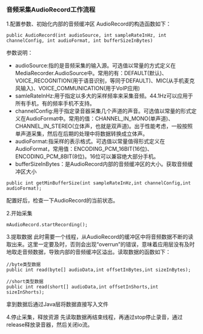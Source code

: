 ### 音频采集AudioRecord工作流程
1.配置参数、初始化内部的音频缓冲区
AudioRecord的构造函数如下：
```
public AudioRecord(int audioSource, int sampleRateInHz, int channelConfig, int audioFormat, int bufferSizeInBytes)
```
参数说明：
* audioSource:指的是音频采集的输入源。可选值以常量的方式定义在MediaRecorder.AudioSource中。常用的有：DEFAULT(默认)、VOICE_RECOGNITION(用于语音识别，等同于DEFAULT)、MIC(从手机麦克风输入)、VOICE_COMMUNICATION(用于VoIP应用)
* samleRateInHz:用于指定以多大的采样频率来采集音频。44.1Hz可以应用于所有手机，有的频率手机不支持。
* channelConfig:用于指定录音器采集几个声道的声音。可选值以常量的形式定义在AudioFormat中。常用的值：CHANNEL_IN_MONO(单声道)、CHANNEL_IN_STEREO(立体声，也就是双声道)。出于性能考虑，一般按照单声道采集，然后在后期的处理中将数据转换成立体声。
* audioFormat:指采样的表示格式。可选值以常量值得形式定义在AudioFormat，常用值：ENCODING_PCM_16BIT(16位)、ENCODING_PCM_8BIT(8位)。16位可以兼容绝大部分手机。
* bufferSizeInBytes：是AudioRecord内部的音频缓冲区的大小。获取音频缓冲区大小
```
public int getMinBufferSize(int sampleRateInHz,int channelConfig,int audioFormat);
```
配置好后，检查一下AudioRecord的当前状态。

2.开始采集
```
mAudioRecord.startRecording();
```

3.提取数据
此时需要一个线程，从AudioRecord的缓冲区中将音频数据不断的读取出来。这里一定要及时，否则会出现“overrun”的错误，意味着应用层没有及时地取走音频数据，导致内部的音频缓冲区溢出。读取数据的函数如下：
```
//byte类型数据
public int read(byte[] audioData,int offsetInBytes,int sizeInBytes);

//short类型数据
public int read(short[] audioData,int offsetInShorts,int sizeInShorts);
```
拿到数据后通过Java层将数据直接写入文件

4.停止采集，释放资源
先读取数据再结束线程，再通过stop停止录音，通过release释放录音器，然后关闭io流。

### 
